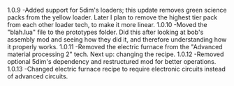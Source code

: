 1.0.9	-Added support for 5dim's loaders; this update removes green science packs from the yellow loader. Later I plan to remove the highest tier pack from each other loader tech, to make it more linear.
1.0.10	-Moved the "blah.lua" file to the prototypes folder. Did this after looking at bob's assembly mod and seeing how they did it, and therefore understanding how it properly works.
1.0.11	-Removed the electric furnace from the "Advanced material processing 2" tech. Next up: changing the recipe.
1.0.12  -Removed optional 5dim's dependency and restructured mod for better operations.
1.0.13  -Changed electric furnace recipe to require electronic circuits instead of advanced circuits.